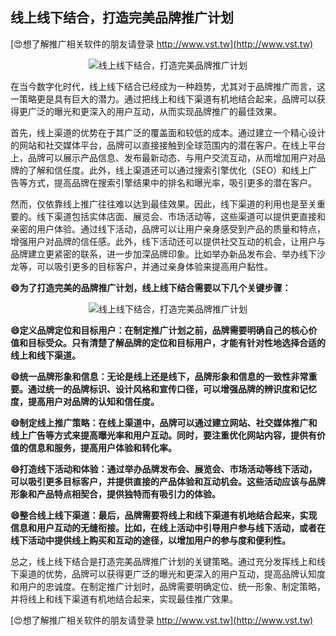 ## **线上线下结合，打造完美品牌推广计划**

[😍想了解推广相关软件的朋友请登录 http://www.vst.tw](http://www.vst.tw)

 <center><img src="https://vst.tw/MP4/tuiguang/png/0.png" alt="线上线下结合，打造完美品牌推广计划"></center>

在当今数字化时代，线上线下结合已经成为一种趋势，尤其对于品牌推广而言，这一策略更是具有巨大的潜力。通过把线上和线下渠道有机地结合起来，品牌可以获得更广泛的曝光和更深入的用户互动，从而实现品牌推广的最佳效果。

首先，线上渠道的优势在于其广泛的覆盖面和较低的成本。通过建立一个精心设计的网站和社交媒体平台，品牌可以直接接触到全球范围内的潜在客户。在线上平台上，品牌可以展示产品信息、发布最新动态、与用户交流互动，从而增加用户对品牌的了解和信任度。此外，线上渠道还可以通过搜索引擎优化（SEO）和线上广告等方式，提高品牌在搜索引擎结果中的排名和曝光率，吸引更多的潜在客户。

然而，仅依靠线上推广往往难以达到最佳效果。因此，线下渠道的利用也是至关重要的。线下渠道包括实体店面、展览会、市场活动等，这些渠道可以提供更直接和亲密的用户体验。通过线下活动，品牌可以让用户亲身感受到产品的质量和特点，增强用户对品牌的信任感。此外，线下活动还可以提供社交互动的机会，让用户与品牌建立更紧密的联系，进一步加深品牌印象。比如举办新品发布会、举办线下沙龙等，可以吸引更多的目标客户，并通过亲身体验来提高用户黏性。

**😄为了打造完美的品牌推广计划，线上线下结合需要以下几个关键步骤：**

 <center><img src="https://vst.tw/MP4/tuiguang/png/2.png" alt="线上线下结合，打造完美品牌推广计划"></center>

**😄定义品牌定位和目标用户：在制定推广计划之前，品牌需要明确自己的核心价值和目标受众。只有清楚了解品牌的定位和目标用户，才能有针对性地选择合适的线上和线下渠道。**

**😄统一品牌形象和信息：无论是线上还是线下，品牌形象和信息的一致性非常重要。通过统一的品牌标识、设计风格和宣传口径，可以增强品牌的辨识度和记忆度，提高用户对品牌的认知和信任度。**

**😄制定线上推广策略：在线上渠道中，品牌可以通过建立网站、社交媒体推广和线上广告等方式来提高曝光率和用户互动。同时，要注重优化网站内容，提供有价值的信息和服务，提高用户体验和转化率。**

**😄打造线下活动和体验：通过举办品牌发布会、展览会、市场活动等线下活动，可以吸引更多目标客户，并提供直接的产品体验和互动机会。这些活动应该与品牌形象和产品特点相契合，提供独特而有吸引力的体验。**

**😄整合线上线下渠道：最后，品牌需要将线上和线下渠道有机地结合起来，实现信息和用户互动的无缝衔接。比如，在线上活动中引导用户参与线下活动，或者在线下活动中提供线上购买和互动的途径，以增加用户的参与度和便利性。**

总之，线上线下结合是打造完美品牌推广计划的关键策略。通过充分发挥线上和线下渠道的优势，品牌可以获得更广泛的曝光和更深入的用户互动，提高品牌认知度和用户的忠诚度。在制定推广计划时，品牌需要明确定位、统一形象、制定策略，并将线上和线下渠道有机地结合起来，实现最佳推广效果。

[😍想了解推广相关软件的朋友请登录 http://www.vst.tw](http://www.vst.tw)



